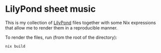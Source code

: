 # LilyPond sheet music

This is my collection of [LilyPond][lilypond] files together with some Nix
expressions that allow me to render them in a reproducible manner.

To render the files, run (from the root of the directory):

```console
nix build
```

[lilypond]: https://lilypond.org/
